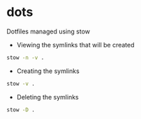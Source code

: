 # dots

Dotfiles managed using stow

- Viewing the symlinks that will be created

```sh
stow -n -v .
```

- Creating the symlinks

```sh
stow -v .
```

- Deleting the symlinks

```sh
stow -D .
```
